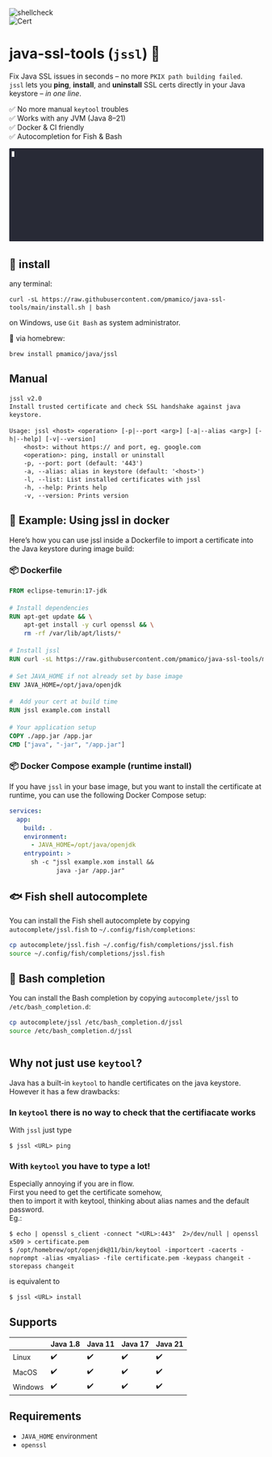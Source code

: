 ![shellcheck](https://github.com/pmamico/java-ssl-tools/actions/workflows/shellcheck.yml/badge.svg)  
![Cert](https://github.com/pmamico/java-ssl-tools/blob/main/.img/ssl.svg?raw=true)

# java-ssl-tools (`jssl`) 🔐

Fix Java SSL issues in seconds – no more `PKIX path building failed`.  
`jssl` lets you **ping**, **install**, and **uninstall** SSL certs directly in your Java keystore – _in one line_.

✅ No more manual `keytool` troubles   
✅ Works with any JVM (Java 8–21)  
✅ Docker & CI friendly  
✅ Autocompletion for Fish & Bash

![demo](https://raw.githubusercontent.com/pmamico/java-ssl-tools/main/.doc/jssl.gif)

## 🚀 install
any terminal:
```
curl -sL https://raw.githubusercontent.com/pmamico/java-ssl-tools/main/install.sh | bash
```
on Windows, use `Git Bash` as system administrator.  
  
🍺  via homebrew:
```
brew install pmamico/java/jssl
```


## Manual
```
jssl v2.0
Install trusted certificate and check SSL handshake against java keystore.

Usage: jssl <host> <operation> [-p|--port <arg>] [-a|--alias <arg>] [-h|--help] [-v|--version]
	<host>: without https:// and port, eg. google.com
	<operation>: ping, install or uninstall
	-p, --port: port (default: '443')
	-a, --alias: alias in keystore (default: '<host>')
	-l, --list: List installed certificates with jssl
	-h, --help: Prints help
	-v, --version: Prints version
```

## 🐳 Example: Using jssl in docker

Here’s how you can use jssl inside a Dockerfile to import a certificate into the Java keystore during image build:

### 📦 Dockerfile
```dockerfile
FROM eclipse-temurin:17-jdk

# Install dependencies
RUN apt-get update && \
    apt-get install -y curl openssl && \
    rm -rf /var/lib/apt/lists/*

# Install jssl
RUN curl -sL https://raw.githubusercontent.com/pmamico/java-ssl-tools/main/install.sh | bash

# Set JAVA_HOME if not already set by base image
ENV JAVA_HOME=/opt/java/openjdk

#  Add your cert at build time
RUN jssl example.com install

# Your application setup
COPY ./app.jar /app.jar
CMD ["java", "-jar", "/app.jar"]
```

### 📦 Docker Compose example (runtime install) 
If you have `jssl` in your base image, but you want to install the certificate at runtime, you can use the following Docker Compose setup:
```yaml
services:
  app:
    build: .
    environment:
      - JAVA_HOME=/opt/java/openjdk
    entrypoint: >
      sh -c "jssl example.xom install &&
             java -jar /app.jar"
```

## 🐟 Fish shell autocomplete 

You can install the Fish shell autocomplete by copying `autocomplete/jssl.fish` to `~/.config/fish/completions`:
```sh
cp autocomplete/jssl.fish ~/.config/fish/completions/jssl.fish
source ~/.config/fish/completions/jssl.fish
```

## 🐚 Bash completion

You can install the Bash completion by copying `autocomplete/jssl` to `/etc/bash_completion.d`:

```sh
cp autocomplete/jssl /etc/bash_completion.d/jssl
source /etc/bash_completion.d/jssl
```

```dockerfile

```

## Why not just use `keytool`?
Java has a built-in `keytool` to handle certificates on the java keystore.  
However it has a few drawbacks:
### In `keytool` there is no way to check that the certifiacate works 
With `jssl` just type
```
$ jssl <URL> ping
```
### With `keytool` you have to type a lot!
 Especially annoying if you are in flow.  
First you need to get the certificate somehow,   
then to import it with keytool, thinking about alias names and the default password.  
Eg.:
```
$ echo | openssl s_client -connect "<URL>:443"  2>/dev/null | openssl x509 > certificate.pem
$ /opt/homebrew/opt/openjdk@11/bin/keytool -importcert -cacerts -noprompt -alias <myalias> -file certificate.pem -keypass changeit -storepass changeit
```
is equivalent to 
```
$ jssl <URL> install
```

## Supports

|         | Java 1.8           | Java 11            | Java 17            | Java 21            |
|---------|--------------------|--------------------|--------------------|--------------------|
| Linux   | :heavy_check_mark: | :heavy_check_mark: | :heavy_check_mark: | :heavy_check_mark: |
| MacOS   | :heavy_check_mark: | :heavy_check_mark: | :heavy_check_mark: | :heavy_check_mark: |
| Windows | :heavy_check_mark: | :heavy_check_mark: | :heavy_check_mark: | :heavy_check_mark: |

## Requirements

* `JAVA_HOME` environment
* `openssl`
